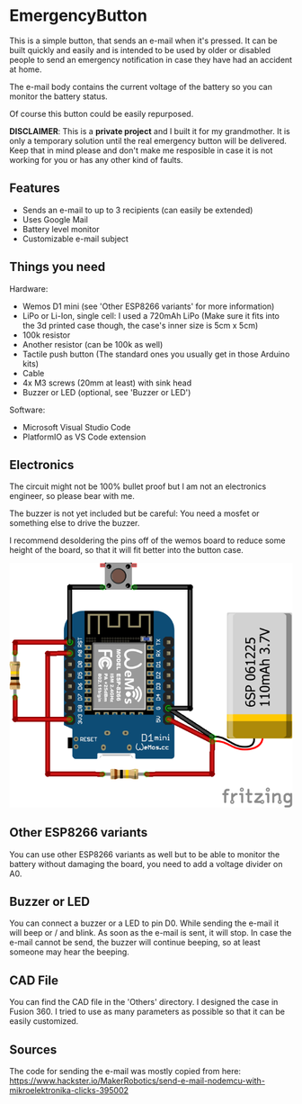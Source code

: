 # EmergencyButton

This is a simple button, that sends an e-mail when it's pressed. It can be built
quickly and easily and is intended to be used by older or disabled people to
send an emergency notification in case they have had an accident at home.

The e-mail body contains the current voltage of the battery so you can monitor
the battery status.

Of course this button could be easily repurposed.

**DISCLAIMER**: This is a **private project** and I built it for my grandmother.
It is only a temporary solution until the real emergency button will be
delivered. Keep that in mind please and don't make me resposible in case it is
not working for you or has any other kind of faults.

## Features

- Sends an e-mail to up to 3 recipients (can easily be extended)
- Uses Google Mail
- Battery level monitor
- Customizable e-mail subject

## Things you need

Hardware:
- Wemos D1 mini (see 'Other ESP8266 variants' for more information)
- LiPo or Li-Ion, single cell: I used a 720mAh LiPo (Make sure it fits into the
  3d printed case though, the case's inner size is 5cm x 5cm)
- 100k resistor
- Another resistor (can be 100k as well)
- Tactile push button (The standard ones you usually get in those Arduino kits)
- Cable
- 4x M3 screws (20mm at least) with sink head
- Buzzer or LED (optional, see 'Buzzer or LED')

Software:
- Microsoft Visual Studio Code
- PlatformIO as VS Code extension

## Electronics

The circuit might not be 100% bullet proof but I am not an electronics engineer,
so please bear with me.

The buzzer is not yet included but be careful: You need a mosfet or something
else to drive the buzzer.

I recommend desoldering the pins off of the wemos board to reduce some height of
the board, so that it will fit better into the button case.

![Schematics](https://github.com/timothy3001/EmergencyButton/blob/master/Other/EmergencyButton.png?raw=true)

## Other ESP8266 variants

You can use other ESP8266 variants as well but to be able to monitor the battery
without damaging the board, you need to add a voltage divider on A0.

## Buzzer or LED

You can connect a buzzer or a LED to pin D0. While sending the e-mail it will
beep or / and blink. As soon as the e-mail is sent, it will stop. In case the
e-mail cannot be send, the buzzer will continue beeping, so at least someone may
hear the beeping.

## CAD File

You can find the CAD file in the 'Others' directory. I designed the case in
Fusion 360. I tried to use as many parameters as possible so that it can be
easily customized.

## Sources

The code for sending the e-mail was mostly copied from here:
https://www.hackster.io/MakerRobotics/send-e-mail-nodemcu-with-mikroelektronika-clicks-395002
